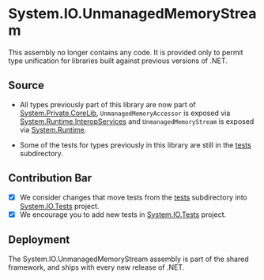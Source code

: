 # System.IO.UnmanagedMemoryStream
This assembly no longer contains any code.  It is provided only to permit type unification for libraries built against previous versions of .NET.

## Source
* All types previously part of this library are now part of [System.Private.CoreLib](../System.Private.CoreLib/), `UnmanagedMemoryAccessor` is exposed via [System.Runtime.InteropServices](../System.Runtime.InteropServices/) and `UnmanagedMemoryStream` is exposed via [System.Runtime](../System.Runtime/).

* Some of the tests for types previously in this library are still in the [tests](tests/) subdirectory.

## Contribution Bar
- [x] We consider changes that move tests from the [tests](tests/) subdirectory into [System.IO.Tests](../System.IO/tests/) project.
- [x] We encourage you to add new tests in [System.IO.Tests](../System.IO/tests/) project.

## Deployment
The System.IO.UnmanagedMemoryStream assembly is part of the shared framework, and ships with every new release of .NET.
